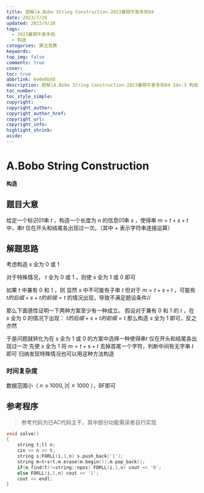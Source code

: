```yaml
---
title: 题解|A.Bobo String Construction-2023暑期牛客多校04
date: 2023/7/28
updated: 2023/9/28
tags:
  - 2023暑期牛客多校
  - 构造
categories: 算法竞赛
keywords:
top_img: false
comments: true
cover:
toc: true
abbrlink: 6e0e8bd8
description: 题解|A.Bobo String Construction-2023暑期牛客多校04 Idx:3 构造
toc_number:
toc_style_simple:
copyright:
copyright_author:
copyright_author_href:
copyright_url:
copyright_info:
highlight_shrink:
aside:
---
```


# A.Bobo String Construction
**构造**
## 题目大意
给定一个标识01串 $t$ ，构造一个长度为 $n$ 的信息01串 $s$ ，使得串 $m=t+s+t$ 中，串$t$ 仅在开头和结尾各出现过一次。（其中 $+$ 表示字符串连接运算）
## 解题思路
考虑构造 $s$ 全为 $0$ 或 $1$ 

对于特殊情况， $t$ 全为 $0$ 或 $1$ ，则使 $s$ 全为 $1$ 或 $0$ 即可

如果 $t$ 中兼有 $0$ 和 $1$ ，则 显然 $s$ 中不可能有子串 $t$
但对于 $m=t+s+t$ ，可能有 $t的后缀+s+t的前缀=t$ 的情况出现，导致不满足题设条件//

那么下面感性证明一下两种方案至少有一种成立。
假设对于兼有 $0$ 和 $1$ 的 $t$ ，在 $s$ 全为 $0$ 的情况下出现：
$t的后缀+s+t的前缀=t$ 
那么构造 $s$ 全为 $1$ 即可，反之亦然

于是问题就转化为在 $s$ 全为 $1$ 或 $0$ 的方案中选择一种使得串$t$ 仅在开头和结尾各出现过一次
先使 $s$ 全为 $1$ 将 $m=t+s+t$ 去掉首尾一个字符，判断中间有无字串 $t$ 即可
归纳发现特殊情况也可以用这种方法构造

### 时间复杂度
数据范围小（ $n\le 1000,|t|\le 1000$ ），BF即可

## 参考程序
> 参考代码为已AC代码主干，其中部分功能需读者自行实现

```cpp
void solve()
{
    string t;ll n;
    cin >> n >> t;
    string s;FORLL(i,1,n) s.push_back('1');
    string m=t+s+t;m.erase(m.begin());m.pop_back();
    if(m.find(t)!=string::npos) FORLL(i,1,n) cout << '0';
    else FORLL(i,1,n) cout << '1';
    cout << endl;
}
```